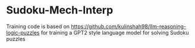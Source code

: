 # Sudoku-Mech-Interp

Training code is based on https://github.com/kulinshah98/llm-reasoning-logic-puzzles for training a GPT2 style language model for solving Sudoku puzzles
